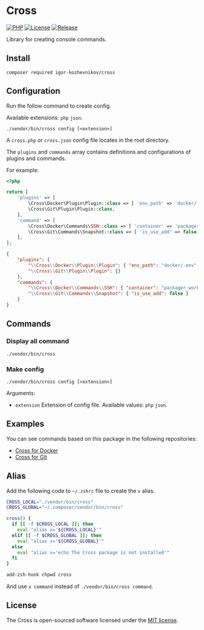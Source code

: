 # Cross

[![PHP](https://img.shields.io/badge/php-8.1-green.svg?style=flat-square)](https://github.com/igor-kozhevnikov/cross)
[![License](https://img.shields.io/github/license/igor-kozhevnikov/cross?style=flat-square)](https://github.com/igor-kozhevnikov/cross)
[![Release](https://img.shields.io/github/v/release/igor-kozhevnikov/cross?style=flat-square)](https://github.com/igor-kozhevnikov/cross)

Library for creating console commands.

## Install

```shell
composer required igor-kozhevnikov/cross
```

## Configuration

Run the follow command to create config.

Available extensions: `php` `json`.

```shell
./vendor/bin/cross config [<extension>]
```

A `cross.php` or `cross.json` config file locates in the root directory.

The `plugins` and `commands` array contains definitions and configurations of 
plugins and commands.

For example:

```php
<?php

return [
    'plugins' => [
        \Cross\Docker\Plugin\Plugin::class => [ 'env_path' => 'docker/.env' ],
        \Cross\Git\Plugin\Plugin::class,
    ],
    'command' => [
        \Cross\Docker\Commands\SSH::class => [ 'container' => 'packager_workspace' ],
        \Cross\Git\Commands\Snapshot::class => [ 'is_use_add' => false ],
    ],
];
```

```json
{
    "plugins": {
        "\\Cross\\Docker\\Plugin\\Plugin": { "env_path": "docker/.env" },
        "\\Cross\\Git\\Plugin\\Plugin": {}
    },
    "commands": {
        "\\Cross\\Docker\\Commands\\SSH": { "container": "packager_workspace" },
        "\\Cross\\Git\\Commands\\Snapshot": { "is_use_add": false }
    }
}
```

## Commands

### Display all command

```shell
./vendor/bin/cross
```

### Make config

```shell
./vendor/bin/cross config [<extension>]
```

Arguments:

- `extension` Extension of config file. Available values: `php` `json`.

## Examples

You can see commands based on this package in the following repositories:

- [Cross for Docker](https://github.com/igor-kozhevnikov/cross-docker)
- [Cross for Git](https://github.com/igor-kozhevnikov/cross-git)

## Alias

Add the following code to `~/.zshrc` file to create the `x` alias.

```sh
CROSS_LOCAL="./vendor/bin/cross"
CROSS_GLOBAL="~/.composer/vendor/bin/cross"

cross() {
  if [[ -f $CROSS_LOCAL ]]; then
    eval "alias x='${CROSS_LOCAL}'"
  elif [[ -f $CROSS_GLOBAL ]]; then
    eval "alias x='${CROSS_GLOBAL}'"
  else
    eval "alias x='echo The Cross package is not installed'"
  fi
}

add-zsh-hook chpwd cross
```

And use `x command` instead of `./vendor/bin/cross command`.

## License

The Cross is open-sourced software licensed under the [MIT license](https://opensource.org/license/mit/).
